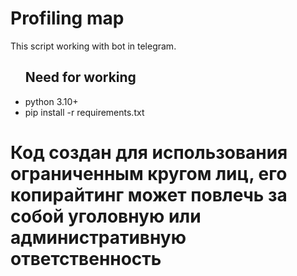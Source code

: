 <h1>Profiling map</h1>

<p>This script working with bot in telegram.</p>
<ul>
    <h2>Need for working</h2>
    <li>
        python 3.10+
    </li>
    <li>
        pip install -r requirements.txt
    </li>
</ul>

<h1>Код создан для использования ограниченным кругом лиц, его копирайтинг может повлечь за собой уголовную или административную ответственность</h1>